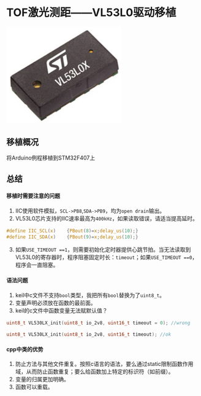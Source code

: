 # TOF激光测距——VL53L0驱动移植
<div align=left><img src="https://github.com/Potatotatotato/STM32-SensorDevicePorting/blob/master/TOF_LASER_VL53L0X/VL53L0X.jpg" width = 300></div>

## 移植概况
将Arduino例程移植到STM32F407上
## 总结
#### 移植时需要注意的问题
1. IIC使用软件模拟，`SCL->PB8`,`SDA->PB9`，均为`open drain`输出。
2. VL53L0芯片支持的IIC速率最高为`400kHz`，如果读取错误，请适当提高延时。
```c
#define IIC_SCL(x)    {PBout(8)=x;delay_us(10);}
#define IIC_SDA(x)    {PBout(9)=x;delay_us(10);}
```
3. 如果`USE_TIMEOUT ==1`，则需要初始化定时器提供心跳节拍。当无法读取到VL53L0的寄存器时，程序阻塞固定时长：`timeout`；如果`USE_TIMEOUT ==0`，程序会一直阻塞。
#### 语法问题
1. keil中c文件不支持`bool`类型，我把所有`bool`替换为了`uint8_t`。
2. 变量声明必须放在函数的最前面。
3. keil的c文件中函数变量无法赋默认值？
```c
uint8_t VL530LX_init(uint8_t io_2v8, uint16_t timeout = 0); //wrong
```
```c
uint8_t VL530LX_init(uint8_t io_2v8, uint16_t timeout); //ok
```
#### cpp中类的优势
1. 防止方法与其他文件重复。按照c语言的语法，要么通过static限制函数作用域，从而防止函数重复；要么给函数加上特定的标识符（如前缀）。
2. 变量的归属更加明确。 
3. 函数可以重载。
